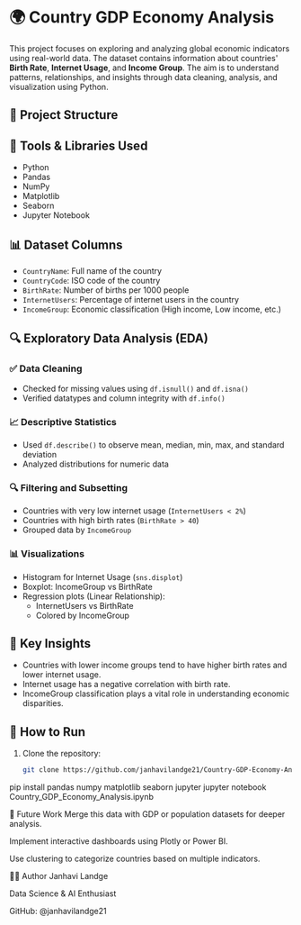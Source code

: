 # 🌍 Country GDP Economy Analysis

This project focuses on exploring and analyzing global economic indicators using real-world data. The dataset contains information about countries' **Birth Rate**, **Internet Usage**, and **Income Group**. The aim is to understand patterns, relationships, and insights through data cleaning, analysis, and visualization using Python.

## 📁 Project Structure


## 🔧 Tools & Libraries Used

- Python
- Pandas
- NumPy
- Matplotlib
- Seaborn
- Jupyter Notebook

## 📊 Dataset Columns

- `CountryName`: Full name of the country
- `CountryCode`: ISO code of the country
- `BirthRate`: Number of births per 1000 people
- `InternetUsers`: Percentage of internet users in the country
- `IncomeGroup`: Economic classification (High income, Low income, etc.)

## 🔍 Exploratory Data Analysis (EDA)

### ✅ Data Cleaning
- Checked for missing values using `df.isnull()` and `df.isna()`
- Verified datatypes and column integrity with `df.info()`

### 📈 Descriptive Statistics
- Used `df.describe()` to observe mean, median, min, max, and standard deviation
- Analyzed distributions for numeric data

### 🔍 Filtering and Subsetting
- Countries with very low internet usage (`InternetUsers < 2%`)
- Countries with high birth rates (`BirthRate > 40`)
- Grouped data by `IncomeGroup`

### 📊 Visualizations
- Histogram for Internet Usage (`sns.displot`)
- Boxplot: IncomeGroup vs BirthRate
- Regression plots (Linear Relationship):
  - InternetUsers vs BirthRate
  - Colored by IncomeGroup

## 📌 Key Insights

- Countries with lower income groups tend to have higher birth rates and lower internet usage.
- Internet usage has a negative correlation with birth rate.
- IncomeGroup classification plays a vital role in understanding economic disparities.

## 🚀 How to Run

1. Clone the repository:
   ```bash
   git clone https://github.com/janhavilandge21/Country-GDP-Economy-Analysis.git
pip install pandas numpy matplotlib seaborn jupyter
jupyter notebook Country_GDP_Economy_Analysis.ipynb

🧠 Future Work
Merge this data with GDP or population datasets for deeper analysis.

Implement interactive dashboards using Plotly or Power BI.

Use clustering to categorize countries based on multiple indicators.

🙋‍♀️ Author
Janhavi Landge

Data Science & AI Enthusiast

GitHub: @janhavilandge21


